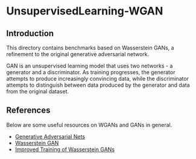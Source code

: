 # UnsupervisedLearning-WGAN

## Introduction

This directory contains benchmarks based on Wasserstein GANs, a refinement to the original generative adversarial network.

GAN is an unsupervised learning model that uses two networks - a generator and a discriminator. As training progresses, the generator attempts to produce increasingly convincing data, while the discriminator attempts to distinguish between data produced by the generator and data from the original dataset.

## References

Below are some useful resources on WGANs and GANs in general.

* [Generative Adversarial Nets](https://arxiv.org/abs/1406.2661)
* [Wasserstein GAN](https://arxiv.org/abs/1701.07875)
* [Improved Training of Wasserstein GANs](https://arxiv.org/abs/1704.00028)
